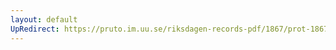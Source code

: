 ```yaml
---
layout: default
UpRedirect: https://pruto.im.uu.se/riksdagen-records-pdf/1867/prot-1867--ak--228/prot-1867--ak--228_029.pdf
---
```

